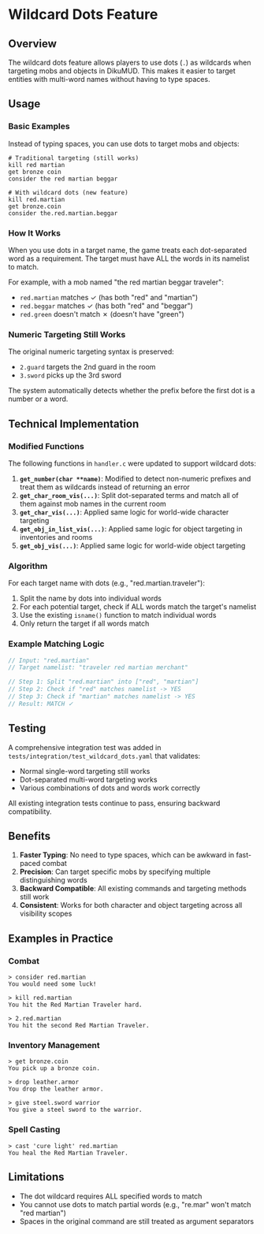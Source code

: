 # Wildcard Dots Feature

## Overview

The wildcard dots feature allows players to use dots (`.`) as wildcards when targeting mobs and objects in DikuMUD. This makes it easier to target entities with multi-word names without having to type spaces.

## Usage

### Basic Examples

Instead of typing spaces, you can use dots to target mobs and objects:

```
# Traditional targeting (still works)
kill red martian
get bronze coin
consider the red martian beggar

# With wildcard dots (new feature)
kill red.martian
get bronze.coin
consider the.red.martian.beggar
```

### How It Works

When you use dots in a target name, the game treats each dot-separated word as a requirement. The target must have ALL the words in its namelist to match.

For example, with a mob named "the red martian beggar traveler":
- `red.martian` matches ✓ (has both "red" and "martian")
- `red.beggar` matches ✓ (has both "red" and "beggar")
- `red.green` doesn't match ✗ (doesn't have "green")

### Numeric Targeting Still Works

The original numeric targeting syntax is preserved:
- `2.guard` targets the 2nd guard in the room
- `3.sword` picks up the 3rd sword

The system automatically detects whether the prefix before the first dot is a number or a word.

## Technical Implementation

### Modified Functions

The following functions in `handler.c` were updated to support wildcard dots:

1. **`get_number(char **name)`**: Modified to detect non-numeric prefixes and treat them as wildcards instead of returning an error
2. **`get_char_room_vis(...)`**: Split dot-separated terms and match all of them against mob names in the current room
3. **`get_char_vis(...)`**: Applied same logic for world-wide character targeting
4. **`get_obj_in_list_vis(...)`**: Applied same logic for object targeting in inventories and rooms
5. **`get_obj_vis(...)`**: Applied same logic for world-wide object targeting

### Algorithm

For each target name with dots (e.g., "red.martian.traveler"):
1. Split the name by dots into individual words
2. For each potential target, check if ALL words match the target's namelist
3. Use the existing `isname()` function to match individual words
4. Only return the target if all words match

### Example Matching Logic

```c
// Input: "red.martian"
// Target namelist: "traveler red martian merchant"

// Step 1: Split "red.martian" into ["red", "martian"]
// Step 2: Check if "red" matches namelist -> YES
// Step 3: Check if "martian" matches namelist -> YES  
// Result: MATCH ✓
```

## Testing

A comprehensive integration test was added in `tests/integration/test_wildcard_dots.yaml` that validates:
- Normal single-word targeting still works
- Dot-separated multi-word targeting works
- Various combinations of dots and words work correctly

All existing integration tests continue to pass, ensuring backward compatibility.

## Benefits

1. **Faster Typing**: No need to type spaces, which can be awkward in fast-paced combat
2. **Precision**: Can target specific mobs by specifying multiple distinguishing words
3. **Backward Compatible**: All existing commands and targeting methods still work
4. **Consistent**: Works for both character and object targeting across all visibility scopes

## Examples in Practice

### Combat
```
> consider red.martian
You would need some luck!

> kill red.martian
You hit the Red Martian Traveler hard.

> 2.red.martian
You hit the second Red Martian Traveler.
```

### Inventory Management
```
> get bronze.coin
You pick up a bronze coin.

> drop leather.armor
You drop the leather armor.

> give steel.sword warrior
You give a steel sword to the warrior.
```

### Spell Casting
```
> cast 'cure light' red.martian
You heal the Red Martian Traveler.
```

## Limitations

- The dot wildcard requires ALL specified words to match
- You cannot use dots to match partial words (e.g., "re.mar" won't match "red martian")
- Spaces in the original command are still treated as argument separators
